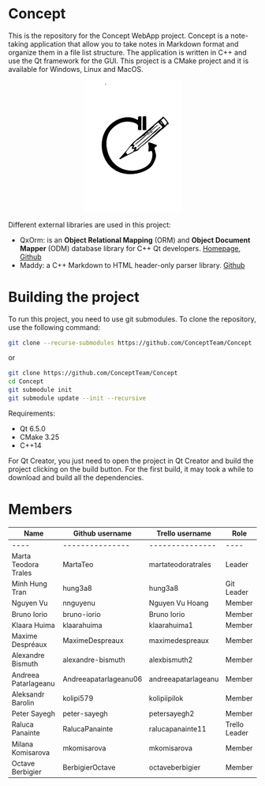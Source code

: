 # Concept
This is the repository for the Concept WebApp project. Concept is a note-taking application that allow you to take notes in Markdown format and organize them in a file list structure. The application is written in C++ and use the Qt framework for the GUI. This project is a CMake project and it is available for Windows, Linux and MacOS.

<p align="center">
<img src="/Concept/qml/icons/Conceptlogo.svg" width="200">
</p>

Different external libraries are used in this project:
- QxOrm: is an **Object Relational Mapping** (ORM) and **Object Document Mapper** (ODM) database library for C++ Qt developers. [Homepage](https://www.qxorm.com/qxorm_en/home.html), [Github](https://github.com/QxOrm/QxOrm)
- Maddy: a C++ Markdown to HTML header-only parser library. [Github](https://github.com/progsource/maddy)

# Building the project

To run this project, you need to use git submodules. To clone the repository, use the following command:
```bash
git clone --recurse-submodules https://github.com/ConceptTeam/Concept
```
or
```bash
git clone https://github.com/ConceptTeam/Concept
cd Concept
git submodule init
git submodule update --init --recursive
```

Requirements:
- Qt 6.5.0
- CMake 3.25
- C++14

For Qt Creator, you just need to open the project in Qt Creator and build the project clicking on the build button. For the first build, it may took a while to download and build all the dependencies.

# Members

| Name | Github username | Trello username | Role |
| ---- | --------------- | --------------- | ---- |
| ---- | --------------- | --------------- | ---- |
| Marta Teodora Trales | MartaTeo | martateodoratrales | Leader |
| Minh Hung Tran | hung3a8 | hung3a8 | Git Leader |
| Nguyen Vu | nnguyenu | Nguyen Vu Hoang | Member |
| Bruno Iorio | bruno-iorio | Bruno Iorio | Member |
| Klaara Huima | klaarahuima | klaarahuima1 | Member |
| Maxime Despréaux | MaximeDespreaux | maximedespreaux | Member |
| Alexandre Bismuth | alexandre-bismuth | alexbismuth2 | Member |
| Andreea Patarlageanu | Andreeapatarlageanu06 | andreeapatarlageanu | Member |
| Aleksandr Barolin | kolipi579 | kolipiipilok | Member |
| Peter Sayegh | peter-sayegh | petersayegh2 | Member |
| Raluca Panainte | RalucaPanainte | ralucapanainte11 | Trello Leader |
| Milana Komisarova | mkomisarova | mkomisarova | Member |
| Octave Berbigier | BerbigierOctave | octaveberbigier | Member |


